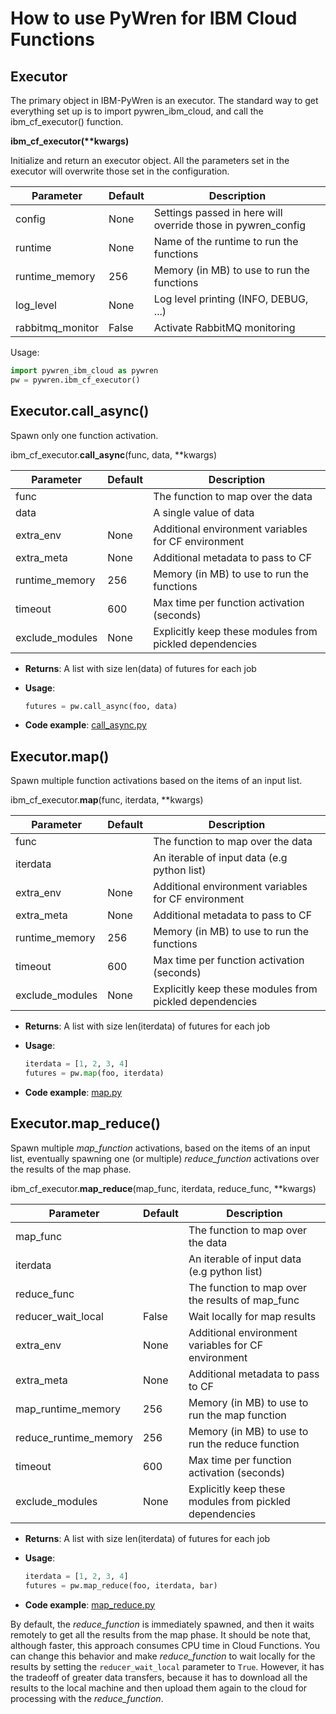 
# How to use PyWren for IBM Cloud Functions


## Executor
The primary object in IBM-PyWren is an executor. The standard way to get everything set up is to import pywren_ibm_cloud, and call the ibm_cf_executor() function.

**ibm_cf_executor(\*\*kwargs)**

Initialize and return an executor object. All the parameters set in the executor will overwrite those set in the configuration.

|Parameter | Default | Description|
|---|---|---|
|config | None | Settings passed in here will override those in pywren_config|
|runtime |  None | Name of the runtime to run the functions |
|runtime_memory | 256 | Memory (in MB) to use to run the functions |
|log_level | None | Log level printing (INFO, DEBUG, ...) |
|rabbitmq_monitor | False | Activate RabbitMQ monitoring |

Usage:
```python
import pywren_ibm_cloud as pywren
pw = pywren.ibm_cf_executor()
```

## Executor.call_async()
Spawn only one function activation.

ibm_cf_executor.**call_async**(func, data, \*\*kwargs)

|Parameter | Default |Description|
|---|---|---|
|func | |The function to map over the data |
|data |  |A single value of data |
|extra_env| None |Additional environment variables for CF environment|
|extra_meta|  None |Additional metadata to pass to CF |
|runtime_memory| 256 |Memory (in MB) to use to run the functions|
|timeout| 600 |Max time per function activation (seconds)|
|exclude_modules| None |Explicitly keep these modules from pickled dependencies |

* **Returns**: A list with size  len(data)  of futures for each job

* **Usage**:
    ```python
    futures = pw.call_async(foo, data)
    ```
* **Code example**: [call_async.py](../examples/call_async.py)

## Executor.map()
Spawn multiple function activations based on the items of an input list.

ibm_cf_executor.**map**(func, iterdata, \*\*kwargs)

|Parameter| Default |Description|
|---|---|---|
|func | |The function to map over the data |
|iterdata |  |An iterable of input data (e.g python list) |
|extra_env| None |Additional environment variables for CF environment |
|extra_meta|  None |Additional metadata to pass to CF |
|runtime_memory| 256 |Memory (in MB) to use to run the functions |
|timeout| 600 |Max time per function activation (seconds) |
|exclude_modules| None |Explicitly keep these modules from pickled dependencies |


* **Returns**: A list with size  len(iterdata)  of futures for each job

* **Usage**:
    ```python
    iterdata = [1, 2, 3, 4]
    futures = pw.map(foo, iterdata)
    ```
* **Code example**: [map.py](../examples/map.py)

## Executor.map_reduce()
Spawn multiple *map_function* activations,  based on the items of an input list,  eventually spawning one (or multiple) *reduce_function* activations over the results of the map phase.

ibm_cf_executor.**map_reduce**(map_func, iterdata, reduce_func, \*\*kwargs)

|Parameter| Default |Description|
|---|---|---|
|map_func| |The function to map over the data |
|iterdata |  |An iterable of input data (e.g python list)|
|reduce_func|  |The function to map over the results of map_func |
|reducer_wait_local| False |Wait locally for map results |
|extra_env| None | Additional environment variables for CF environment|
|extra_meta|  None | Additional metadata to pass to CF|
|map_runtime_memory| 256 | Memory (in MB) to use to run the map function|
|reduce_runtime_memory| 256| Memory (in MB) to use to run the reduce function|
|timeout| 600 | Max time per function activation (seconds)|
|exclude_modules| None| Explicitly keep these modules from pickled dependencies|


* **Returns**: A list with size  len(iterdata)  of futures for each job

* **Usage**:
    ```python
    iterdata = [1, 2, 3, 4]
    futures = pw.map_reduce(foo, iterdata, bar)
    ```
* **Code example**: [map_reduce.py](../examples/map_reduce.py)

By default, the *reduce_function* is immediately spawned, and then it waits remotely to get all the results from the map phase. It should be note that, although faster, this approach consumes CPU time in Cloud Functions. You can change this behavior and make *reduce_function* to wait locally for the results by setting the `reducer_wait_local` parameter to `True`. However, it has the tradeoff of greater data transfers, because it has to download all the results to the local machine and then upload them again to the cloud for processing with the *reduce_function*.
